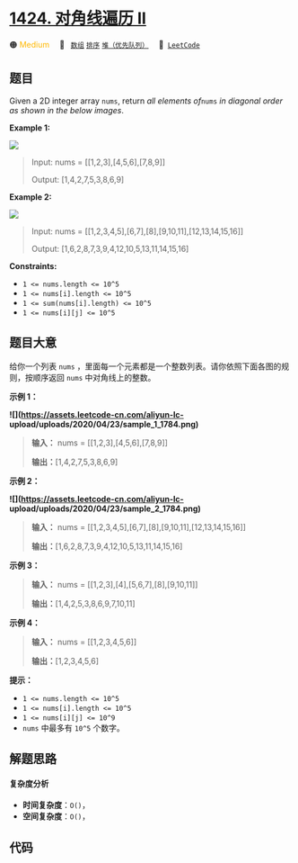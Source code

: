 # [1424. 对角线遍历 II](https://leetcode.com/problems/diagonal-traverse-ii)

🟠 <font color=#ffb800>Medium</font>&emsp; 🔖&ensp; [`数组`](/leetcode-js/outline/tag/array.md) [`排序`](/leetcode-js/outline/tag/sorting.md) [`堆（优先队列）`](/leetcode-js/outline/tag/heap-priority-queue.md)&emsp; 🔗&ensp;[`LeetCode`](https://leetcode.com/problems/diagonal-traverse-ii)

## 题目

Given a 2D integer array `nums`, return _all elements of_`nums` _in diagonal
order as shown in the below images_.



**Example 1:**

![](https://assets.leetcode.com/uploads/2020/04/08/sample_1_1784.png)

> Input: nums = [[1,2,3],[4,5,6],[7,8,9]]
> 
> Output: [1,4,2,7,5,3,8,6,9]

**Example 2:**

![](https://assets.leetcode.com/uploads/2020/04/08/sample_2_1784.png)

> Input: nums = [[1,2,3,4,5],[6,7],[8],[9,10,11],[12,13,14,15,16]]
> 
> Output: [1,6,2,8,7,3,9,4,12,10,5,13,11,14,15,16]

**Constraints:**

  * `1 <= nums.length <= 10^5`
  * `1 <= nums[i].length <= 10^5`
  * `1 <= sum(nums[i].length) <= 10^5`
  * `1 <= nums[i][j] <= 10^5`


## 题目大意

给你一个列表 `nums` ，里面每一个元素都是一个整数列表。请你依照下面各图的规则，按顺序返回 `nums` 中对角线上的整数。



**示例 1：**

**![](https://assets.leetcode-cn.com/aliyun-lc-
upload/uploads/2020/04/23/sample_1_1784.png)**

> 
> 
> 
> 
> 
> **输入：** nums = [[1,2,3],[4,5,6],[7,8,9]]
> 
> **输出：**[1,4,2,7,5,3,8,6,9]
> 
> 

**示例 2：**

**![](https://assets.leetcode-cn.com/aliyun-lc-
upload/uploads/2020/04/23/sample_2_1784.png)**

> 
> 
> 
> 
> 
> **输入：** nums = [[1,2,3,4,5],[6,7],[8],[9,10,11],[12,13,14,15,16]]
> 
> **输出：**[1,6,2,8,7,3,9,4,12,10,5,13,11,14,15,16]
> 
> 

**示例 3：**

> 
> 
> 
> 
> 
> **输入：** nums = [[1,2,3],[4],[5,6,7],[8],[9,10,11]]
> 
> **输出：**[1,4,2,5,3,8,6,9,7,10,11]
> 
> 

**示例 4：**

> 
> 
> 
> 
> 
> **输入：** nums = [[1,2,3,4,5,6]]
> 
> **输出：**[1,2,3,4,5,6]
> 
> 



**提示：**

  * `1 <= nums.length <= 10^5`
  * `1 <= nums[i].length <= 10^5`
  * `1 <= nums[i][j] <= 10^9`
  * `nums` 中最多有 `10^5` 个数字。


## 解题思路

#### 复杂度分析

- **时间复杂度**：`O()`，
- **空间复杂度**：`O()`，

## 代码

```javascript

```